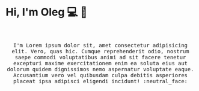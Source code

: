 <h1>Hi, I'm Oleg 💻 👋</h1>

<p align="center">
  <br><br>
  <samp>
    I'm Lorem ipsum dolor sit, amet consectetur adipisicing elit. Vero, quas hic. 
Cumque reprehenderit odio, nostrum saepe commodi voluptatibus animi ad sit
facere tenetur excepturi maxime exercitationem enim ea soluta eius 
aut dolorum quidem dignissimos nemo aspernatur voluptate eaque.
Accusantium vero vel quibusdam culpa debitis asperiores placeat ipsa adipisci eligendi incidunt! :neutral_face:
  </samp>
</p>
